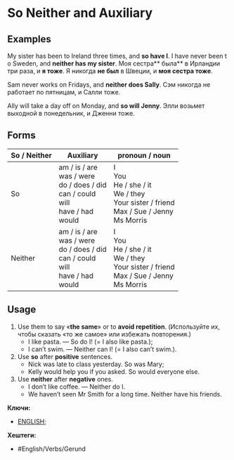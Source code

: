 
# So Neither and Auxiliary

## Examples

My sister has been to Ireland three times, and **so have I**. I have never been to Sweden, and **neither has my sister**.
Моя сестра** была** в Ирландии три раза, и **я тоже**. Я никогда **не был** в Швеции, и **моя сестра тоже**.

Sam never works on Fridays, and **neither does Sally**.
Сэм никогда не работает по пятницам, и Салли тоже.

Ally will take a day off on Monday, and **so will Jenny**.
Элли возьмет выходной в понедельник, и Дженни тоже.


## Forms

**So / Neither** | **Auxiliary** | **pronoun / noun**
--|--|--
So | am / is / are <br> was / were <br> do / does / did <br> can / could <br> will <br> have / had <br> would | I <br> You <br> He / she / it <br> We / they <br> Your sister / friend <br> Max / Sue / Jenny <br> Ms Morris
Neither |  am / is / are <br> was / were <br> do / does / did <br> can / could <br> will <br> have / had <br> would | I <br> You <br> He / she / it <br> We / they <br> Your sister / friend <br> Max / Sue / Jenny <br> Ms Morris


## Usage

1) Use them to say «**the same**» or to **avoid repetition**. (Используйте их, чтобы сказать «то же самое» или избежать повторения.)
	- I like pasta. — So do I! (= I also like pasta.);
	- I can’t swim. — Neither can I! (= I also can’t swim.).
2) Use **so** after **positive** sentences.
	- Nick was late to class yesterday. So was Mary;
	- Kelly would help you if you asked. So would everyone else.
3) Use **neither** after **negative** ones.
	- I don’t like coffee. — Neither do I.
	- We haven’t seen Mr Smith for a long time. Neither have his friends.

**Ключи:**
- [ENGLISH](ENGLISH);

**Хештеги:**
- #English/Verbs/Gerund